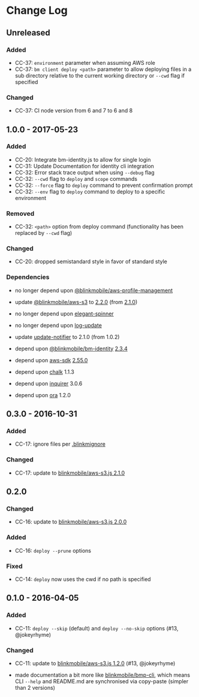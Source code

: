 # Change Log


## Unreleased

### Added

-   CC-37: `environment` parameter when assuming AWS role
-   CC-37: `bm client deploy <path>` parameter to allow deploying files in a sub directory relative to the current working directory or `--cwd` flag if specified

### Changed

-   CC-37: CI node version from 6 and 7 to 6 and 8

## 1.0.0 - 2017-05-23

### Added

-   CC-20: Integrate bm-identity.js to allow for single login
-   CC-31: Update Documentation for identity cli integration
-   CC-32: Error stack trace output when using `--debug` flag
-   CC-32: `--cwd` flag to `deploy` and `scope` commands
-   CC-32: `--force` flag to `deploy` command to prevent confirmation prompt
-   CC-32: `--env` flag to `deploy` command to deploy to a specific environment

### Removed

-   CC-32: `<path>` option from deploy command (functionality has been replaced by `--cwd` flag)


### Changed

-   CC-20: dropped semistandard style in favor of standard style


### Dependencies

-   no longer depend upon [@blinkmobile/aws-profile-management](https://www.npmjs.com/package/@blinkmobile/aws-profile-management)

-   update [@blinkmobile/aws-s3](https://www.npmjs.com/package/@blinkmobile/aws-s3) to [2.2.0](https://github.com/blinkmobile/aws-s3.js/blob/master/CHANGELOG.md) (from [
2.1.0](https://github.com/blinkmobile/aws-s3.js/releases/tag/2.1.0))

-   no longer depend upon [elegant-spinner](https://www.npmjs.com/package/elegant-spinner)

-   no longer depend upon [log-update](https://www.npmjs.com/package/log-update)

-   update [update-notifier](https://www.npmjs.com/package/update-notifier) to 2.1.0 (from 1.0.2)

-   depend upon [@blinkmobile/bm-identity](https://www.npmjs.com/package/@blinkmobile/bm-identity) [2.3.4](https://github.com/blinkmobile/bm-identity.js/blob/master/CHANGELOG.md)

-   depend upon [aws-sdk](https://www.npmjs.com/package/aws-sdk) [2.55.0](https://github.com/aws/aws-sdk-js/blob/master/CHANGELOG.md)

-   depend upon [chalk](https://www.npmjs.com/package/chalk) 1.1.3

-   depend upon [inquirer](https://www.npmjs.com/package/inquirer) 3.0.6

-   depend upon [ora](https://www.npmjs.com/package/ora) 1.2.0


## 0.3.0 - 2016-10-31


### Added

-   CC-17: ignore files per [.blinkmignore](https://github.com/blinkmobile/aws-s3.js#blinkmignore)


### Changed

-   CC-17: update to  [blinkmobile/aws-s3.js 2.1.0](https://github.com/blinkmobile/aws-s3.js/releases/tag/2.1.0)



## 0.2.0


### Changed

- CC-16: update to  [blinkmobile/aws-s3.js 2.0.0](https://github.com/blinkmobile/aws-s3.js/releases/tag/2.0.0)


### Added

- CC-16: `deploy --prune` options


### Fixed

- CC-14: `deploy` now uses the cwd if no path is specified


## 0.1.0 - 2016-04-05


### Added

- CC-11: `deploy --skip` (default) and `deploy --no-skip` options (#13, @jokeyrhyme)


### Changed

- CC-11: update to [blinkmobile/aws-s3.js 1.2.0](https://github.com/blinkmobile/aws-s3.js/releases/tag/1.2.0) (#13, @jokeyrhyme)

- made documentation a bit more like [blinkmobile/bmp-cli](https://github.com/blinkmobile/bmp-cli), which means CLI `--help` and README.md are synchronised via copy-paste (simpler than 2 versions)
